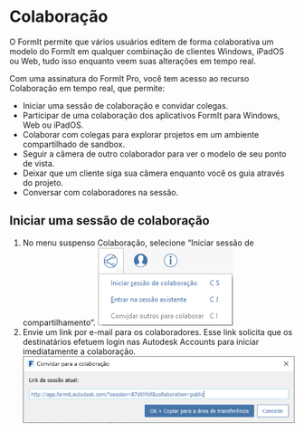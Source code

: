 # Colaboração

O FormIt permite que vários usuários editem de forma colaborativa um modelo do FormIt em qualquer combinação de clientes Windows, iPadOS ou Web, tudo isso enquanto veem suas alterações em tempo real.

Com uma assinatura do FormIt Pro, você tem acesso ao recurso Colaboração em tempo real, que permite:

* Iniciar uma sessão de colaboração e convidar colegas.
* Participar de uma colaboração dos aplicativos FormIt para Windows, Web ou iPadOS.
* Colaborar com colegas para explorar projetos em um ambiente compartilhado de sandbox.
* Seguir a câmera de outro colaborador para ver o modelo de seu ponto de vista.
* Deixar que um cliente siga sua câmera enquanto você os guia através do projeto.
* Conversar com colaboradores na sessão.

## Iniciar uma sessão de colaboração

1. No menu suspenso Colaboração, selecione “Iniciar sessão de compartilhamento”. ![](../.gitbook/assets/6c166d38-6851-4d62-b2dc-8f83efd958f8.png)
2. Envie um link por e-mail para os colaboradores. Esse link solicita que os destinatários efetuem login nas Autodesk Accounts para iniciar imediatamente a colaboração. ![](../.gitbook/assets/collaborate.png)



